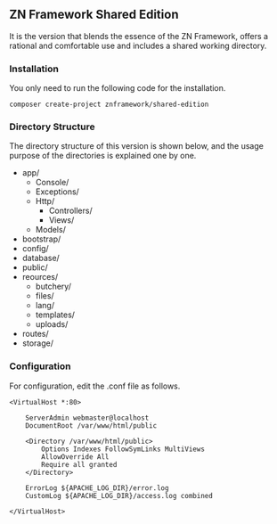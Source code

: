 <h2>ZN Framework Shared Edition</h2>
<p>
    It is the version that blends the essence of the ZN Framework, offers a rational and comfortable use and includes a shared working directory.
</p>

<h3>Installation</h3>
<p>
You only need to run the following code for the installation.
</p>

```
composer create-project znframework/shared-edition
```

<h3>Directory Structure</h3>
<p>The directory structure of this version is shown below, and the usage purpose of the directories is explained one by one.</p>
<p>
    <ul>
        <li>app/
            <ul>
                <li>Console/</li>
                <li>Exceptions/</li>
                <li>Http/
                    <ul>
                        <li>Controllers/</li>
                        <li>Views/</li>
                    </ul>
                </li>
                <li>Models/</li>
            </ul>
        </li>
        <li>bootstrap/</li>
        <li>config/</li>
        <li>database/</li>
        <li>public/</li>
        <li>reources/
            <ul>
                <li>butchery/</li>
                <li>files/</li>
                <li>lang/</li>
                <li>templates/</li>
                <li>uploads/</li>
            </ul>
        </li>
        <li>routes/</li>
        <li>storage/</li>
    </ul>
</p>

<h3>Configuration</h3>
<p>
For configuration, edit the .conf file as follows.
</p>

```
<VirtualHost *:80>

    ServerAdmin webmaster@localhost
    DocumentRoot /var/www/html/public

    <Directory /var/www/html/public>
        Options Indexes FollowSymLinks MultiViews
        AllowOverride All
        Require all granted
    </Directory>

    ErrorLog ${APACHE_LOG_DIR}/error.log
    CustomLog ${APACHE_LOG_DIR}/access.log combined
    
</VirtualHost>
```